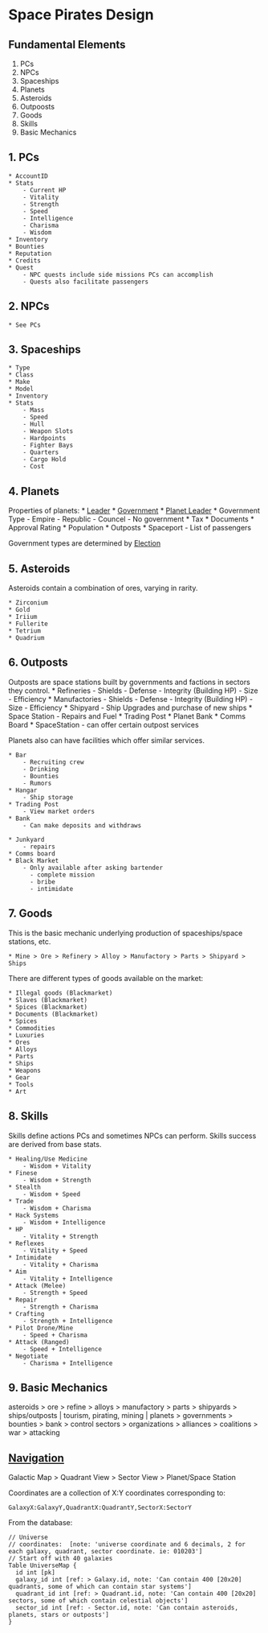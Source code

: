 # Space Pirates Design

## Fundamental Elements

1. PCs
2. NPCs
3. Spaceships
4. Planets
5. Asteroids
6. Outpoosts
7. Goods
8. Skills
9. Basic Mechanics

## 1. PCs
    * AccountID
    * Stats
        - Current HP
        - Vitality
        - Strength
        - Speed
        - Intelligence
        - Charisma
        - Wisdom
    * Inventory
    * Bounties
    * Reputation
    * Credits
    * Quest
        - NPC quests include side missions PCs can accomplish
        - Quests also facilitate passengers

## 2. NPCs
    * See PCs

## 3. Spaceships
    * Type
    * Class
    * Make
    * Model
    * Inventory
    * Stats
        - Mass
        - Speed
        - Hull
        - Weapon Slots
        - Hardpoints
        - Fighter Bays
        - Quarters
        - Cargo Hold
        - Cost

## 4. Planets

Properties of planets:
    * [Leader](https://web.archive.org/web/20071214004743/http://wiki.chosenspace.com/index.php/Planet_Leader)
    * [Government](https://web.archive.org/web/20070513095310/http://wiki.chosenspace.com/index.php/Government)
        * [Planet Leader](https://web.archive.org/web/20071214004743/http://wiki.chosenspace.com/index.php/Planet_Leader)
        * Government Type
            - Empire
            - Republic
            - Councel
            - No government
        * Tax
        * Documents
        * Approval Rating
    * Population
    * Outposts
    * Spaceport
        - List of passengers

Government types are determined by [Election](https://web.archive.org/web/20070531214057/http://wiki.chosenspace.com/index.php/Election)

## 5. Asteroids

Asteroids contain a combination of ores, varying in rarity.

    * Zirconium
    * Gold
    * Iriium
    * Fullerite
    * Tetrium
    * Quadrium

## 6. Outposts

Outposts are space stations built by governments and factions in sectors they control.
    * Refineries
        - Shields
        - Defense
        - Integrity (Building HP)
        - Size
        - Efficiency
    * Manufactories
        - Shields
        - Defense
        - Integrity (Building HP)
        - Size
        - Efficiency
    * Shipyard
        - Ship Upgrades and purchase of new ships
    * Space Station
        - Repairs and Fuel
    * Trading Post
    * Planet Bank
    * Comms Board
    * SpaceStation
        - can offer certain outpost services

Planets also can have facilities which offer similar services.

    * Bar
        - Recruiting crew
        - Drinking
        - Bounties
        - Rumors
    * Hangar
        - Ship storage
    * Trading Post
        - View market orders
    * Bank
        - Can make deposits and withdraws

    * Junkyard
        - repairs
    * Comms board
    * Black Market
        - Only available after asking bartender
          - complete mission
          - bribe
          - intimidate

## 7. Goods

This is the basic mechanic underlying production of spaceships/space stations, etc.

    * Mine > Ore > Refinery > Alloy > Manufactory > Parts > Shipyard > Ships

There are different types of goods available on the market:

    * Illegal goods (Blackmarket)
    * Slaves (Blackmarket)
    * Spices (Blackmarket)
    * Documents (Blackmarket)
    * Spices
    * Commodities
    * Luxuries
    * Ores
    * Alloys
    * Parts
    * Ships
    * Weapons
    * Gear
    * Tools
    * Art

## 8. Skills

Skills define actions PCs and sometimes NPCs can perform. Skills success are derived from base stats.

    * Healing/Use Medicine
        - Wisdom + Vitality
    * Finese
        - Wisdom + Strength
    * Stealth
        - Wisdom + Speed
    * Trade
        - Wisdom + Charisma
    * Hack Systems
        - Wisdom + Intelligence
    * HP
        - Vitality + Strength
    * Reflexes
        - Vitality + Speed
    * Intimidate
        - Vitality + Charisma
    * Aim
        - Vitality + Intelligence
    * Attack (Melee)
        - Strength + Speed
    * Repair
        - Strength + Charisma
    * Crafting
        - Strength + Intelligence
    * Pilot Drone/Mine
        - Speed + Charisma
    * Attack (Ranged)
        - Speed + Intelligence
    * Negotiate
        - Charisma + Intelligence

## 9. Basic Mechanics

asteroids > ore > refine > alloys > manufactory > parts > shipyards > ships/outposts | tourism, pirating, mining | planets > governments > bounties > bank > control sectors > organizations > alliances > coalitions > war > attacking

## [Navigation](https://web.archive.org/web/20071006162317/http://wiki.chosenspace.com/index.php/Galactic_Map)

Galactic Map > Quadrant View > Sector View > Planet/Space Station

Coordinates are a collection of X:Y coordinates corresponding to:
```
GalaxyX:GalaxyY,QuadrantX:QuadrantY,SectorX:SectorY
```

From the database:
```
// Universe
// coordinates:  [note: 'universe coordinate and 6 decimals, 2 for each galaxy, quadrant, sector coordinate. ie: 010203']
// Start off with 40 galaxies
Table UniverseMap {
  id int [pk]
  galaxy_id int [ref: > Galaxy.id, note: 'Can contain 400 [20x20] quadrants, some of which can contain star systems']
  quadrant_id int [ref: > Quadrant.id, note: 'Can contain 400 [20x20] sectors, some of which contain celestial objects']
  sector_id int [ref: - Sector.id, note: 'Can contain asteroids, planets, stars or outposts']
}
```


